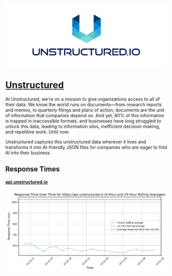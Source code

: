 [![Visit Unstructured](imagePreview.png)](https://unstructured.io)

# [Unstructured](https://unstructured.io)

At Unstructured, we're on a mission to give organizations access to all of their data. We know the world runs on documents—from research reports and memos, to quarterly filings and plans of action, documents are the unit of information that companies depend on. And yet, 80% of this information is trapped in inaccessible formats, and businesses have long struggled to unlock this data, leading to information silos, inefficient decision-making, and repetitive work. Until now.

Unstructured captures this unstructured data wherever it lives and transforms it into AI-friendly JSON files for companies who are eager to fold AI into their business.

## Response Times

#### [api.unstructured.io](https://api.unstructured.io)

![api.unstructured.io](response-time-charts/6170692e756e737472756374757265642e696f.png)
